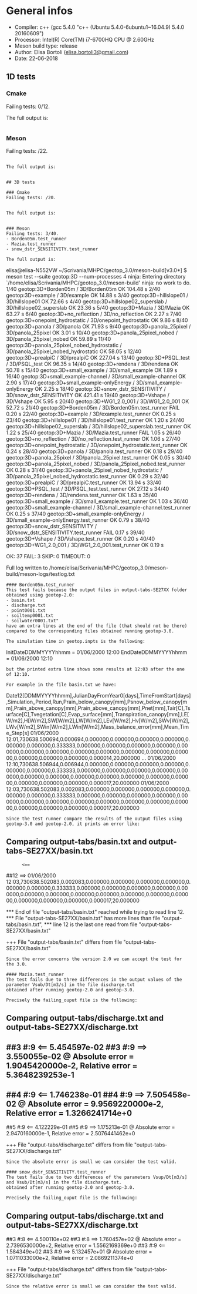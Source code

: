 # General infos
- Compiler: c++ (gcc 5.4.0 "c++ (Ubuntu 5.4.0-6ubuntu1~16.04.9) 5.4.0 20160609")
- Processor: Intel(R) Core(TM) i7-6700HQ CPU @ 2.60GHz
- Meson build type: release
- Author: Elisa Bortoli (elisa.bortoli3@gmail.com)
- Date: 22-06-2018

## 1D tests

### Cmake
Failing tests: 0/12.

The full output is:
```

```

### Meson
Failing tests: /22.

```

The full output is:
```

```

## 3D tests

### Cmake
Failing tests: /20.


The full output is:

```

```

### Meson
Failing tests: 3/40.
- Borden05m.test_runner 
- Mazia.test_runner 
- snow_dstr_SENSITIVITY.test_runner

The full output is:
```
elisa@elisa-N552VW ~/Scrivania/MHPC/geotop_3.0/meson-build[v3.0*] $ meson test --suite geotop:3D --num-processes 4
ninja: Entering directory `/home/elisa/Scrivania/MHPC/geotop_3.0/meson-build'
ninja: no work to do.
 1/40 geotop:3D+Borden05m / 3D/Borden05m      OK      104.48 s
 2/40 geotop:3D+example / 3D/example          OK      14.88 s
 3/40 geotop:3D+hillslope01 / 3D/hillslope01  OK      72.66 s
 4/40 geotop:3D+hillslope02_superslab / 3D/hillslope02_superslab  OK      23.36 s
 5/40 geotop:3D+Mazia / 3D/Mazia              OK      63.27 s
 6/40 geotop:3D+no_reflection / 3D/no_reflection  OK       2.27 s
 7/40 geotop:3D+onepoint_hydrostatic / 3D/onepoint_hydrostatic  OK       9.86 s
 8/40 geotop:3D+panola / 3D/panola            OK      71.93 s
 9/40 geotop:3D+panola_25pixel / 3D/panola_25pixel  OK       3.01 s
10/40 geotop:3D+panola_25pixel_nobed / 3D/panola_25pixel_nobed  OK      59.89 s
11/40 geotop:3D+panola_25pixel_nobed_hydrostatic / 3D/panola_25pixel_nobed_hydrostatic  OK      58.05 s
12/40 geotop:3D+prealpiC / 3D/prealpiC        OK      227.04 s
13/40 geotop:3D+PSQL_test / 3D/PSQL_test      OK      96.35 s
14/40 geotop:3D+rendena / 3D/rendena          OK      50.78 s
15/40 geotop:3D+small_example / 3D/small_example  OK       1.89 s
16/40 geotop:3D+small_example-channel / 3D/small_example-channel  OK       2.90 s
17/40 geotop:3D+small_example-onlyEnergy / 3D/small_example-onlyEnergy  OK       2.25 s
18/40 geotop:3D+snow_dstr_SENSITIVITY / 3D/snow_dstr_SENSITIVITY  OK      421.41 s
19/40 geotop:3D+Vshape / 3D/Vshape            OK       5.95 s
20/40 geotop:3D+WG1_2.0_001 / 3D/WG1_2.0_001  OK      52.72 s
21/40 geotop:3D+Borden05m / 3D/Borden05m.test_runner  FAIL     0.20 s
22/40 geotop:3D+example / 3D/example.test_runner  OK       0.25 s
23/40 geotop:3D+hillslope01 / 3D/hillslope01.test_runner  OK       1.20 s
24/40 geotop:3D+hillslope02_superslab / 3D/hillslope02_superslab.test_runner  OK       1.22 s
25/40 geotop:3D+Mazia / 3D/Mazia.test_runner  FAIL     1.05 s
26/40 geotop:3D+no_reflection / 3D/no_reflection.test_runner  OK       1.06 s
27/40 geotop:3D+onepoint_hydrostatic / 3D/onepoint_hydrostatic.test_runner  OK       0.24 s
28/40 geotop:3D+panola / 3D/panola.test_runner  OK       0.18 s
29/40 geotop:3D+panola_25pixel / 3D/panola_25pixel.test_runner  OK       0.05 s
30/40 geotop:3D+panola_25pixel_nobed / 3D/panola_25pixel_nobed.test_runner  OK       0.28 s
31/40 geotop:3D+panola_25pixel_nobed_hydrostatic / 3D/panola_25pixel_nobed_hydrostatic.test_runner  OK       0.29 s
32/40 geotop:3D+prealpiC / 3D/prealpiC.test_runner  OK      13.94 s
33/40 geotop:3D+PSQL_test / 3D/PSQL_test.test_runner  OK      27.12 s
34/40 geotop:3D+rendena / 3D/rendena.test_runner  OK       1.63 s
35/40 geotop:3D+small_example / 3D/small_example.test_runner  OK       1.03 s
36/40 geotop:3D+small_example-channel / 3D/small_example-channel.test_runner  OK       0.25 s
37/40 geotop:3D+small_example-onlyEnergy / 3D/small_example-onlyEnergy.test_runner  OK       0.79 s
38/40 geotop:3D+snow_dstr_SENSITIVITY / 3D/snow_dstr_SENSITIVITY.test_runner  FAIL     0.17 s
39/40 geotop:3D+Vshape / 3D/Vshape.test_runner  OK       0.20 s
40/40 geotop:3D+WG1_2.0_001 / 3D/WG1_2.0_001.test_runner  OK       0.19 s

OK:        37
FAIL:       3
SKIP:       0
TIMEOUT:    0

Full log written to /home/elisa/Scrivania/MHPC/geotop_3.0/meson-build/meson-logs/testlog.txt
```
#### Borden05m.test_runner
This test fails because the output files in output-tabs-SE27XX folder obtained using geotop-2.0:
- basin.txt
- discharge.txt
- point0001.txt
- soiltemp0001.txt
- soilwater0001.txt"
have an extra lines at the end of the file (that should not be there) compared to the corresponding files obtained running geotop-3.0.

The simulation time in geotop.inpts is the following:
```
InitDateDDMMYYYYhhmm = 01/06/2000 12:00
EndDateDDMMYYYYhhmm =  01/06/2000 12:10
```
but the printed extra line shows some results at 12:03 after the one of 12:10.

For example in the file basin.txt we have:
```
Date12[DDMMYYYYhhmm],JulianDayFromYear0[days],TimeFromStart[days],Simulation_Period,Run,Prain_below_canopy[mm],Psnow_below_canopy[mm],Prain_above_canopy[mm],Prain_above_canopy[mm],Pnet[mm],Tair[C],Tsurface[C],Tvegetation[C],Evap_surface[mm],Transpiration_canopy[mm],LE[W/m2],H[W/m2],SW[W/m2],LW[W/m2],LEv[W/m2],Hv[W/m2],SWv[W/m2],LWv[W/m2],SWin[W/m2],LWin[W/m2],Mass_balance_error[mm],Mean_Time_Step[s]
01/06/2000 12:01,730638.500694,0.000694,0.000000,0.000000,0.000000,0.000000,0.000000,0.000000,0.333333,0.000000,0.000000,0.000000,0.000000,0.000000,0.000000,0.000000,0.000000,0.000000,0.000000,0.000000,0.000000,0.000000,0.000000,0.000000,0.000014,20.000000
...
01/06/2000 12:10,730638.506944,0.006944,0.000000,0.000000,0.000000,0.000000,0.000000,0.000000,0.333333,0.000000,0.000000,0.000000,0.000000,0.000000,0.000000,0.000000,0.000000,0.000000,0.000000,0.000000,0.000000,0.000000,0.000000,0.000000,0.000017,20.000000
01/06/2000 12:03,730638.502083,0.002083,0.000000,0.000000,0.000000,0.000000,0.000000,0.000000,0.333333,0.000000,0.000000,0.000000,0.000000,0.000000,0.000000,0.000000,0.000000,0.000000,0.000000,0.000000,0.000000,0.000000,0.000000,0.000000,0.000017,20.000000
```
Since the test runner compare the results of the output files using geotop-3.0 and geotop-2.0, it prints an error like:
```
Comparing output-tabs/basin.txt and output-tabs-SE27XX/basin.txt
----------------
          <==
##12      ==> 01/06/2000 12:03,730638.502083,0.002083,0.000000,0.000000,0.000000,0.000000,0.000000,0.000000,0.333333,0.000000,0.000000,0.000000,0.000000,0.000000,0.000000,0.000000,0.000000,0.000000,0.000000,0.000000,0.000000,0.000000,0.000000,0.000000,0.000017,20.000000


***  End of file "output-tabs/basin.txt" reached while trying to read line 12.
***  File "output-tabs-SE27XX/basin.txt" has more lines than file "output-tabs/basin.txt",
***  line 12 is the last one read from file "output-tabs-SE27XX/basin.txt"


+++  File "output-tabs/basin.txt" differs from file "output-tabs-SE27XX/basin.txt"
```
Since the error concerns the version 2.0 we can accept the test for the 3.0.

#### Mazia.test_runner 
The test fails due to three differences in the output values of the parameter Vsub/Dt[m3/s] in the file discharge.txt
obtained after running geotop-2.0 and geotop-3.0.

Precisely the failing_ouput file is the following:
```
Comparing output-tabs/discharge.txt and output-tabs-SE27XX/discharge.txt
----------------
##3       #:9   <== 5.454597e-02
##3       #:9   ==> 3.550055e-02
@ Absolute error = 1.9045420000e-2, Relative error = 5.3648239253e-1
----------------
##4       #:9   <== 1.746238e-01
##4       #:9   ==> 7.505458e-02
@ Absolute error = 9.9569220000e-2, Relative error = 1.3266241714e+0
----------------
##5       #:9   <== 4.122229e-01
##5       #:9   ==> 1.175213e-01
@ Absolute error = 2.9470160000e-1, Relative error = 2.5076441462e+0

+++  File "output-tabs/discharge.txt" differs from file "output-tabs-SE27XX/discharge.txt"
```
Since the absolute error is small we can consider the test valid.

#### snow_dstr_SENSITIVITY.test_runner
The test fails due to two differences of the parameters Vsup/Dt[m3/s] and Vsub/Dt[m3/s] in the file discharge.txt.
obtained after running geotop-2.0 and geotop-3.0.

Precisely the failing_ouput file is the following:
```
Comparing output-tabs/discharge.txt and output-tabs-SE27XX/discharge.txt
----------------
##3       #:8   <== 4.500110e+02
##3       #:8   ==> 1.760457e+02
@ Absolute error = 2.7396530000e+2, Relative error = 1.5562169369e+0
##3       #:9   <== 1.584349e+02
##3       #:9   ==> 5.132457e+01
@ Absolute error = 1.0711033000e+2, Relative error = 2.0869211374e+0

+++  File "output-tabs/discharge.txt" differs from file "output-tabs-SE27XX/discharge.txt"
```
Since the relative error is small we can consider the test valid.


